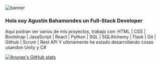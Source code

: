 ![banner](https://github.com/AbsolucionArtistica/AbsolucionArtistica/assets/122127365/3bf9a250-634b-47e8-8169-eda09f1d7604)

### Hola soy Agustín Bahamondes un Full-Stack Developer
Aquí podran ver varios de mis proyectos, trabajo con:
HTML | CSS | Bootstrap | JavaScript | React | Python | SQL | SQLAlchemy | Flask | Git | Github | Scrum | Rest API
Y ultimamente he estado desarrollando cosas usandon Unity y C#


[![Anurag's GitHub stats](https://github-readme-stats.vercel.app/apiAbsolucionArtisticaanuraghazra)](https://github.com/anuraghazra/github-readme-stats)
<!--
**AbsolucionArtistica/AbsolucionArtistica** is a ✨ _special_ ✨ repository because its `README.md` (this file) appears on your GitHub profile.

Here are some ideas to get you started:

- 🔭 I’m currently working on ...
- 🌱 I’m currently learning ...
- 👯 I’m looking to collaborate on ...
- 🤔 I’m looking for help with ...
- 💬 Ask me about ...
- 📫 How to reach me: ...
- 😄 Pronouns: ...
- ⚡ Fun fact: ...
-->

